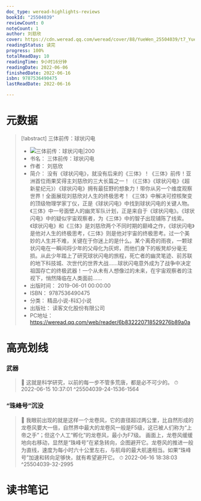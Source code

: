 ```yaml
---
doc_type: weread-highlights-reviews
bookId: "25504039"
reviewCount: 0
noteCount: 1
author: 刘慈欣
cover: https://cdn.weread.qq.com/weread/cover/88/YueWen_25504039/t7_YueWen_25504039.jpg
readingStatus: 读完
progress: 100%
totalReadDay: 10
readingTime: 9小时16分钟
readingDate: 2022-06-06
finishedDate: 2022-06-16
isbn: 9787536490475
lastReadDate: 2022-06-16

---
```

# 元数据
> [!abstract] 三体前传：球状闪电
> - ![ 三体前传：球状闪电|200](https://cdn.weread.qq.com/weread/cover/88/YueWen_25504039/t7_YueWen_25504039.jpg)
> - 书名： 三体前传：球状闪电
> - 作者： 刘慈欣
> - 简介： 没有《球状闪电》，就没有后来的《三体》！《三体》前传！亚洲首位雨果奖得主刘慈欣的三大长篇之一！（《三体》《球状闪电》《超新星纪元》）《球状闪电》拥有最狂野的想象力！带你从另一个维度观察世界！全面展现刘慈欣对人生的终极思考！《三体》中解决可控核聚变的顶级物理学家丁仪，正是《球状闪电》中找到球状闪电的关键人物。《三体》中一号面壁人的幽灵军队计划，正是来自于《球状闪电》。《球状闪电》中的疑似宇宙观察者，为《三体》中的智子出现铺陈了线索。《球状闪电》和《三体》是刘慈欣两个不同时期的巅峰之作，《球状闪电》是他对人生的终极思考，《三体》则是他对宇宙的终极思考。过一个美妙的人生并不难，关键在于你迷上的是什么。某个离奇的雨夜，一颗球状闪电在一瞬间将少年的父母化为灰烬，而他们身下的板凳却分毫无损。从此少年踏上了研究球状闪电的旅程，死亡者的幽灵笔迹、前苏联的地下科技城、次世代的世界大战……球状闪电意外成为了战争中决定祖国存亡的终极武器！一个从未有人想像过的未来，在宇宙观察者的注视下，悄然降临在人类面前……
> - 出版时间： 2019-06-01 00:00:00
> - ISBN： 9787536490475
> - 分类： 精品小说-科幻小说
> - 出版社： 读客文化股份有限公司
> - PC地址：https://weread.qq.com/web/reader/6b832220718529276b89a0a

# 高亮划线

### 武器

> 📌 这就是科学研究，以前的每一步不管多荒唐，都是必不可少的。 
> ⏱ 2022-06-15 10:37:01 ^25504039-24-1536-1564

### “珠峰号”沉没

> 📌 我眼前出现的就是这样一个龙卷风，它的直径超过两公里，比自然形成的龙卷风要大一倍，自然界中最大的龙卷风一般是F5级，这已被人们称为“上帝之手”；但这个人工“孵化”的龙卷风，最小为F7级。
   画面上，龙卷风缓缓地向右移动，显然是“珠峰号”在紧急转向，企图避开它。龙卷风的推进一般为直线，速度为每小时六十公里左右，与航母的最大航速相当。如果“珠峰号”加速和转向足够快，就有希望避开它。 
> ⏱ 2022-06-16 18:38:03 ^25504039-32-2995

# 读书笔记

